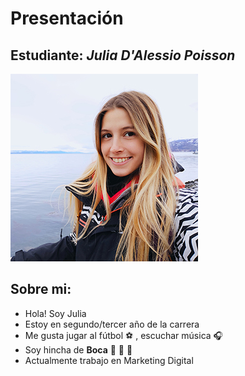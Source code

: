 # Presentación

## Estudiante: _Julia D'Alessio Poisson_

![mi foto](juliadp.jpg)

## Sobre mi: 
* Hola! Soy Julia
* Estoy en segundo/tercer año de la carrera
* Me gusta jugar al fútbol :soccer:	, escuchar música :headphones:
* Soy hincha de **Boca** :blue_heart: :yellow_heart: :blue_heart:	
* Actualmente trabajo en Marketing Digital


